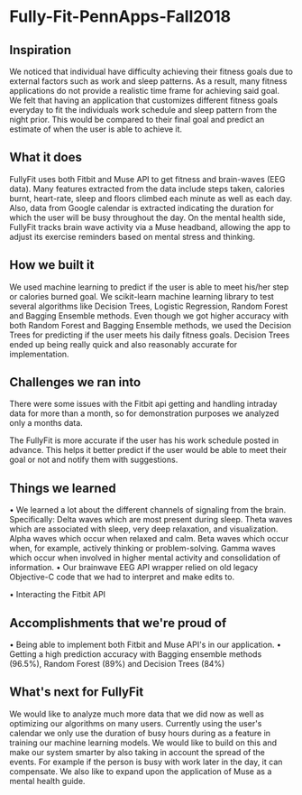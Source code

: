 # Fully-Fit-PennApps-Fall2018

## Inspiration

We noticed that individual have difficulty achieving their fitness goals due to external factors such as work and sleep patterns. As a result, many fitness applications do not provide a realistic time frame for achieving said goal. We felt that having an application that customizes different fitness goals everyday to fit the individuals work schedule and sleep pattern from the night prior. This would be compared to their final goal and predict an estimate of when the user is able to achieve it. 

## What it does

FullyFit uses both Fitbit and Muse API to get fitness and brain-waves (EEG data). Many features extracted from the data include steps taken, calories burnt, heart-rate, sleep and floors climbed each minute as well as each day. Also, data from Google calendar is extracted indicating the duration for which the user will be busy throughout the day. On the mental health side, FullyFit tracks brain wave activity via a Muse headband, allowing the app to adjust its exercise reminders based on mental stress and thinking. 

## How we built it
We used machine learning to predict if the user is able to meet his/her step or calories burned goal. We scikit-learn machine learning library to test several algorithms like Decision Trees, Logistic Regression, Random Forest and Bagging Ensemble methods. Even though we got higher accuracy with both Random Forest and Bagging Ensemble methods, we used the Decision Trees for predicting if the user meets his daily fitness goals. Decision Trees ended up being really quick and also reasonably accurate for implementation.  

## Challenges we ran into
There were some issues with the Fitbit api getting and handling intraday data for more than a month, so for demonstration purposes we analyzed only a months data. 

The FullyFit is more accurate if the user has his work schedule posted in advance. This helps it better predict if the user would be able to meet their goal or not and notify them with suggestions. 
## Things we learned
• We learned a lot about the different channels of signaling from the brain. Specifically: Delta waves which are most present during sleep.
Theta waves which are associated with sleep, very deep relaxation, and visualization. Alpha waves which occur when relaxed and calm. Beta waves which occur when, for example, actively thinking or problem-solving. Gamma waves which occur when involved in higher mental activity and consolidation of information.
• Our brainwave EEG API wrapper relied on old legacy Objective-C code that we had to interpret and make edits to.

• Interacting the Fitbit API
## Accomplishments that we're proud of
• Being able to implement both Fitbit and Muse API's in our application. 
• Getting a high prediction accuracy with Bagging ensemble methods (96.5%), Random Forest (89%) and Decision Trees (84%)

## What's next for FullyFit
We would like to analyze much more data that we did now as well as optimizing our algorithms on many users. Currently using the user's calendar we only use the duration of busy hours during as a feature in training our machine learning models. We would like to build on this and make our system smarter by also taking in account the spread of the events. For example if the person is busy with work later in the day, it can compensate. We also like to expand upon the application of Muse as a mental health guide.

